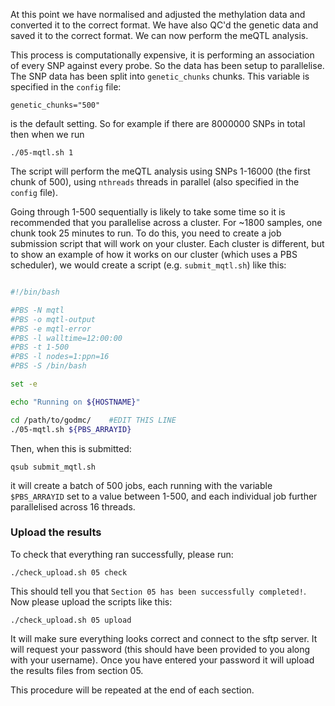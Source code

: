 At this point we have normalised and adjusted the methylation data and converted it to the correct format. We have also QC'd the genetic data and saved it to the correct format. We can now perform the meQTL analysis.

This process is computationally expensive, it is performing an association of every SNP against every probe. So the data has been setup to parallelise. The SNP data has been split into `genetic_chunks` chunks. This variable is specified in the `config` file:

    genetic_chunks="500"

is the default setting. So for example if there are 8000000 SNPs in total then when we run

    ./05-mqtl.sh 1

The script will perform the meQTL analysis using SNPs 1-16000 (the first chunk of 500), using `nthreads` threads in parallel (also specified in the `config` file). 

Going through 1-500 sequentially is likely to take some time so it is recommended that you parallelise across a cluster. For ~1800 samples, one chunk took 25 minutes to run. To do this, you need to create a job submission script that will work on your cluster. Each cluster is different, but to show an example of how it works on our cluster (which uses a PBS scheduler), we would create a script (e.g. `submit_mqtl.sh`) like this:


```bash

#!/bin/bash

#PBS -N mqtl
#PBS -o mqtl-output
#PBS -e mqtl-error
#PBS -l walltime=12:00:00
#PBS -t 1-500
#PBS -l nodes=1:ppn=16
#PBS -S /bin/bash

set -e

echo "Running on ${HOSTNAME}"

cd /path/to/godmc/    #EDIT THIS LINE
./05-mqtl.sh ${PBS_ARRAYID}

```

Then, when this is submitted:

    qsub submit_mqtl.sh

it will create a batch of 500 jobs, each running with the variable `$PBS_ARRAYID` set to a value between 1-500, and each individual job further parallelised across 16 threads. 


### Upload the results

To check that everything ran successfully, please run:

```
./check_upload.sh 05 check
```

This should tell you that `Section 05 has been successfully completed!`. Now please upload the scripts like this:

```
./check_upload.sh 05 upload
```

It will make sure everything looks correct and connect to the sftp server. It will request your password (this should have been provided to you along with your username). Once you have entered your password it will upload the results files from section 05.

This procedure will be repeated at the end of each section.